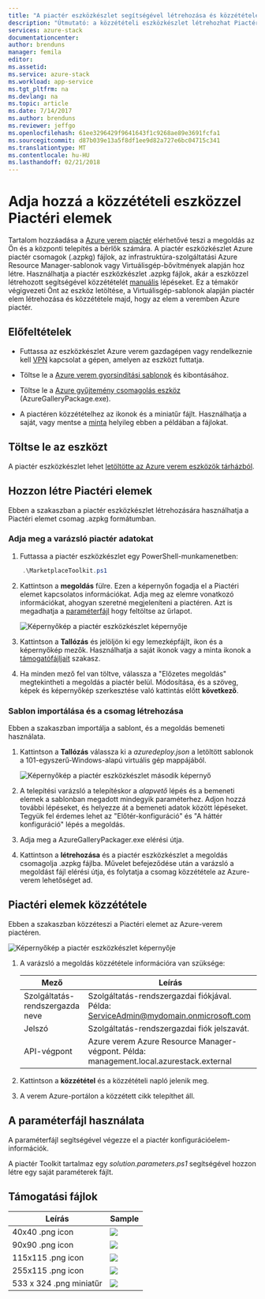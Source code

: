 ```yaml
---
title: "A piactér eszközkészlet segítségével létrehozása és közzététele a Piactéri elemek |} Microsoft Docs"
description: "Útmutató: a közzétételi eszközkészlet létrehozhat Piactéri elemek"
services: azure-stack
documentationcenter: 
author: brenduns
manager: femila
editor: 
ms.assetid: 
ms.service: azure-stack
ms.workload: app-service
ms.tgt_pltfrm: na
ms.devlang: na
ms.topic: article
ms.date: 7/14/2017
ms.author: brenduns
ms.reviewer: jeffgo
ms.openlocfilehash: 61ee3296429f9641643f1c9268ae89e3691fcfa1
ms.sourcegitcommit: d87b039e13a5f8df1ee9d82a727e6bc04715c341
ms.translationtype: MT
ms.contentlocale: hu-HU
ms.lasthandoff: 02/21/2018
---
```

#  <a name="add-marketplace-items-using-publishing-tool"></a>Adja hozzá a közzétételi eszközzel Piactéri elemek
Tartalom hozzáadása a [Azure verem piactér](azure-stack-marketplace.md) elérhetővé teszi a megoldás az Ön és a központi telepítés a bérlők számára.  A piactér eszközkészlet Azure piactér csomagok (.azpkg) fájlok, az infrastruktúra-szolgáltatási Azure Resource Manager-sablonok vagy Virtuálisgép-bővítmények alapján hoz létre.  Használhatja a piactér eszközkészlet .azpkg fájlok, akár a eszközzel létrehozott segítségével közzétételét [manuális](azure-stack-create-and-publish-marketplace-item.md) lépéseket.  Ez a témakör végigvezeti Önt az eszköz letöltése, a Virtuálisgép-sablonok alapján piactér elem létrehozása és közzététele majd, hogy az elem a veremben Azure piactér.     


## <a name="prerequisites"></a>Előfeltételek
 - Futtassa az eszközkészlet Azure verem gazdagépen vagy rendelkeznie kell [VPN](azure-stack-connect-azure-stack.md#connect-to-azure-stack-with-vpn) kapcsolat a gépen, amelyen az eszközt futtatja.

 - Töltse le a [Azure verem gyorsindítási sablonok](https://github.com/Azure/AzureStack-QuickStart-Templates/archive/master.zip) és kibontásához.

 - Töltse le a [Azure gyűjtemény csomagolás eszköz](http://aka.ms/azurestackmarketplaceitem) (AzureGalleryPackage.exe). 

 - A piactéren közzétételhez az ikonok és a miniatűr fájlt.  Használhatja a saját, vagy mentse a [minta](azure-stack-marketplace-publisher.md#support-files) helyileg ebben a példában a fájlokat.

## <a name="download-the-tool"></a>Töltse le az eszközt
A piactér eszközkészlet lehet [letöltötte az Azure verem eszközök tárházból](azure-stack-powershell-download.md).


##  <a name="create-marketplace-items"></a>Hozzon létre Piactéri elemek
Ebben a szakaszban a piactér eszközkészlet létrehozására használhatja a Piactéri elemet csomag .azpkg formátumban.  

### <a name="provide-marketplace-information-with-wizard"></a>Adja meg a varázsló piactér adatokat
1. Futtassa a piactér eszközkészlet egy PowerShell-munkamenetben:
```PowerShell
    .\MarketplaceToolkit.ps1
```

2. Kattintson a **megoldás** fülre.  Ezen a képernyőn fogadja el a Piactéri elemet kapcsolatos információkat. Adja meg az elemre vonatkozó információkat, ahogyan szeretné megjeleníteni a piactéren.  Azt is megadhatja a [paraméterfájl](azure-stack-marketplace-publisher.md#use-a-parameters-file) hogy feltöltse az űrlapot.  
    
    ![Képernyőkép a piactér eszközkészlet képernyője](./media/azure-stack-marketplace-publisher/image7.png)
3. Kattintson a **Tallózás** és jelöljön ki egy lemezképfájlt, ikon és a képernyőkép mezők.  Használhatja a saját ikonok vagy a minta ikonok a [támogatófájljait](azure-stack-marketplace-publisher.md#support-files) szakasz.
4. Ha minden mező fel van töltve, válassza a "Előzetes megoldás" megtekintheti a megoldás a piactér belül.  Módosítása, és a szöveg, képek és képernyőkép szerkesztése való kattintás előtt **következő**.  

### <a name="import-template-and-create-package"></a>Sablon importálása és a csomag létrehozása
Ebben a szakaszban importálja a sablont, és a megoldás bemeneti használata.

1.  Kattintson a **Tallózás** válassza ki a *azuredeploy.json* a letöltött sablonok a 101-egyszerű-Windows-alapú virtuális gép mappájából.

    ![Képernyőkép a piactér eszközkészlet második képernyő](./media/azure-stack-marketplace-publisher/image8.png)
2.  A telepítési varázsló a telepítéskor a *alapvető* lépés és a bemeneti elemek a sablonban megadott mindegyik paraméterhez.  Adjon hozzá további lépéseket, és helyezze át a bemeneti adatok között lépéseket.  Tegyük fel érdemes lehet az "Előtér-konfiguráció" és "A háttér konfiguráció" lépés a megoldás.
3.  Adja meg a AzureGalleryPackager.exe elérési útja.  
4.  Kattintson a **létrehozása** és a piactér eszközkészlet a megoldás csomagolja .azpkg fájlba.  Művelet befejeződése után a varázsló a megoldást fájl elérési útja, és folytatja a csomag közzététele az Azure-verem lehetőséget ad.


## <a name="publish-marketplace-items"></a>Piactéri elemek közzététele
Ebben a szakaszban közzéteszi a Piactéri elemet az Azure-verem piactéren.

![Képernyőkép a piactér eszközkészlet képernyője](./media/azure-stack-marketplace-publisher/image9.png)

1.  A varázsló a megoldás közzététele információra van szüksége:
    
    |Mező|Leírás|
    |-----|-----|
    | Szolgáltatás-rendszergazda neve | Szolgáltatás-rendszergazdai fiókjával.  Példa:  ServiceAdmin@mydomain.onmicrosoft.com |
    | Jelszó | Szolgáltatás-rendszergazdai fiók jelszavát. |
    | API-végpont | Azure verem Azure Resource Manager-végpont.  Példa: management.local.azurestack.external |
2.  Kattintson a **közzététel** és a közzétételi napló jelenik meg.
3.  A verem Azure-portálon a közzétett cikk telepíthet áll.


## <a name="use-a-parameters-file"></a>A paraméterfájl használata
A paraméterfájl segítségével végezze el a piactér konfigurációelem-információk.  

A piactér Toolkit tartalmaz egy *solution.parameters.ps1* segítségével hozzon létre egy saját paraméterek fájlt.


## <a name="support-files"></a>Támogatási fájlok
| Leírás | Sample |
| ----- | ----- |
| 40x40 .png icon | ![](./media/azure-stack-marketplace-publisher/image1.png) |
| 90x90 .png icon | ![](./media/azure-stack-marketplace-publisher/image2.png) |
| 115x115 .png icon | ![](./media/azure-stack-marketplace-publisher/image3.png) |
| 255x115 .png icon | ![](./media/azure-stack-marketplace-publisher/image4.png) |
| 533 x 324 .png miniatűr | ![](./media/azure-stack-marketplace-publisher/image5.png) |


